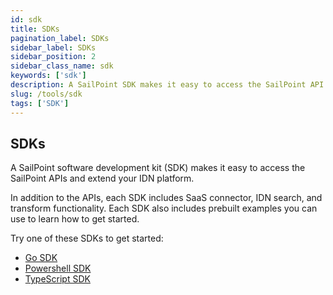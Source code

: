 ```yaml
---
id: sdk
title: SDKs
pagination_label: SDKs
sidebar_label: SDKs
sidebar_position: 2
sidebar_class_name: sdk
keywords: ['sdk']
description: A SailPoint SDK makes it easy to access the SailPoint API and extend your IDN platform. 
slug: /tools/sdk
tags: ['SDK']
---
```


## SDKs

A SailPoint software development kit (SDK) makes it easy to access the SailPoint APIs and extend your IDN platform. 

In addition to the APIs, each SDK includes SaaS connector, IDN search, and transform functionality. Each SDK also includes prebuilt examples you can use to learn how to get started. 

Try one of these SDKs to get started: 
- [Go SDK](/idn/tools/sdk/go)
- [Powershell SDK](/idn/tools/sdk/powershell)
- [TypeScript SDK](/idn/tools/sdk/typescript)